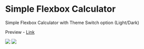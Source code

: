 # Simple Flexbox Calculator

Simple Flexbox Calculator with Theme Switch option (Light/Dark)

Preview - [Link](https://avastium.dev/calc)

![](https://i.imgur.com/v4QEnR1.png)
![](https://i.imgur.com/kzqSKYs.png)